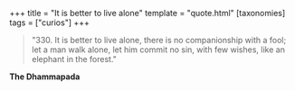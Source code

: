 +++
title = "It is better to live alone"
template = "quote.html"
[taxonomies]
tags = ["curios"]
+++
> "330. It is better to live alone, there is no companionship with a fool; let a man walk alone, let him commit no sin, with few wishes, like an elephant in the forest."

**The Dhammapada**
